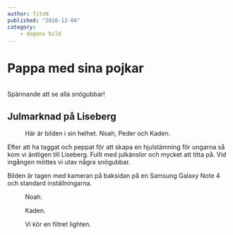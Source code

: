 ```yaml
---
author: TitoN
published: "2016-12-04"
category:
    - dagens bild
...
```

Pappa med sina pojkar
==================================

<figure class="figure center">
<a href="image/blogg/20161204_145235.jpg"><img src="image/blogg/20161204_145235.jpg?aro&w=960&h=195&a=30,0,30,0&cf" alt=""/></a>

</figure>

Spännande att se alla snögubbar!

<!--more-->



Julmarknad på Liseberg
-----------------------------------


<figure class="figure right w50">
<a href="image/blogg/20161204_145235.jpg"><img src="image/blogg/20161204_145235.jpg?aro&w=500" alt=""/></a>
<figcaption markdown=1>Här är bilden i sin helhet. Noah, Peder och Kaden.</figcaption>
</figure>
Efter att ha taggat och peppat för att skapa en hjulstämning för ungarna så kom vi äntligen till Liseberg. Fullt med julkänslor och mycket att titta på. Vid ingången möttes vi utav några snögubbar.

Bilden är tagen med kameran på baksidan på en Samsung Galaxy Note 4 och standard inställningarna.

<figure class="figure w25">
<a href="image/blogg/20161204_145235.jpg"><img src="image/blogg/20161204_145235.jpg?aro&w=400&a=50,50,10,0&cf" alt=""/></a>
<figcaption markdown=1>Noah.</figcaption>
</figure>

<figure class="figure left w25">
<a href="image/blogg/20161204_145235.jpg"><img src="image/blogg/20161204_145235.jpg?aro&w=400&a=40,0,5,50&cf" alt=""/></a>
<figcaption markdown=1>Kaden.</figcaption>
</figure>

<figure class="figure center w100">
<a href="image/blogg/20161204_145235.jpg"><img src="image/blogg/20161204_145235.jpg?aro&w=960&cf&convolve=lighten" alt=""/></a>
<figcaption markdown=1>Vi kör en filtret lighten.</figcaption>
</figure>
